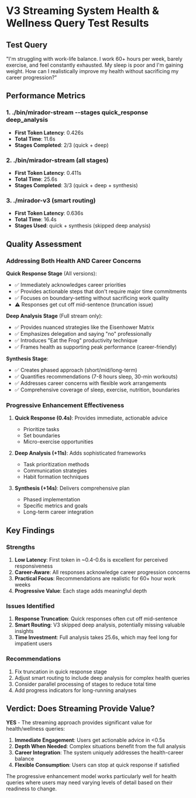 # V3 Streaming System Health & Wellness Query Test Results

## Test Query
"I'm struggling with work-life balance. I work 60+ hours per week, barely exercise, and feel constantly exhausted. My sleep is poor and I'm gaining weight. How can I realistically improve my health without sacrificing my career progression?"

## Performance Metrics

### 1. ./bin/mirador-stream --stages quick_response deep_analysis
- **First Token Latency**: 0.426s
- **Total Time**: 11.6s
- **Stages Completed**: 2/3 (quick + deep)

### 2. ./bin/mirador-stream (all stages)
- **First Token Latency**: 0.411s  
- **Total Time**: 25.6s
- **Stages Completed**: 3/3 (quick + deep + synthesis)

### 3. ./mirador-v3 (smart routing)
- **First Token Latency**: 0.636s
- **Total Time**: 16.4s
- **Stages Used**: quick + synthesis (skipped deep analysis)

## Quality Assessment

### Addressing Both Health AND Career Concerns

**Quick Response Stage** (All versions):
- ✅ Immediately acknowledges career priorities
- ✅ Provides actionable steps that don't require major time commitments
- ✅ Focuses on boundary-setting without sacrificing work quality
- ⚠️ Responses get cut off mid-sentence (truncation issue)

**Deep Analysis Stage** (Full stream only):
- ✅ Provides nuanced strategies like the Eisenhower Matrix
- ✅ Emphasizes delegation and saying "no" professionally
- ✅ Introduces "Eat the Frog" productivity technique
- ✅ Frames health as supporting peak performance (career-friendly)

**Synthesis Stage**:
- ✅ Creates phased approach (short/mid/long-term)
- ✅ Quantifies recommendations (7-8 hours sleep, 30-min workouts)
- ✅ Addresses career concerns with flexible work arrangements
- ✅ Comprehensive coverage of sleep, exercise, nutrition, boundaries

### Progressive Enhancement Effectiveness

1. **Quick Response (0.4s)**: Provides immediate, actionable advice
   - Prioritize tasks
   - Set boundaries
   - Micro-exercise opportunities

2. **Deep Analysis (+11s)**: Adds sophisticated frameworks
   - Task prioritization methods
   - Communication strategies
   - Habit formation techniques

3. **Synthesis (+14s)**: Delivers comprehensive plan
   - Phased implementation
   - Specific metrics and goals
   - Long-term career integration

## Key Findings

### Strengths
1. **Low Latency**: First token in ~0.4-0.6s is excellent for perceived responsiveness
2. **Career-Aware**: All responses acknowledge career progression concerns
3. **Practical Focus**: Recommendations are realistic for 60+ hour work weeks
4. **Progressive Value**: Each stage adds meaningful depth

### Issues Identified
1. **Response Truncation**: Quick responses often cut off mid-sentence
2. **Smart Routing**: V3 skipped deep analysis, potentially missing valuable insights
3. **Time Investment**: Full analysis takes 25.6s, which may feel long for impatient users

### Recommendations
1. Fix truncation in quick response stage
2. Adjust smart routing to include deep analysis for complex health queries
3. Consider parallel processing of stages to reduce total time
4. Add progress indicators for long-running analyses

## Verdict: Does Streaming Provide Value?

**YES** - The streaming approach provides significant value for health/wellness queries:

1. **Immediate Engagement**: Users get actionable advice in <0.5s
2. **Depth When Needed**: Complex situations benefit from the full analysis
3. **Career Integration**: The system uniquely addresses the health-career balance
4. **Flexible Consumption**: Users can stop at quick response if satisfied

The progressive enhancement model works particularly well for health queries where users may need varying levels of detail based on their readiness to change.